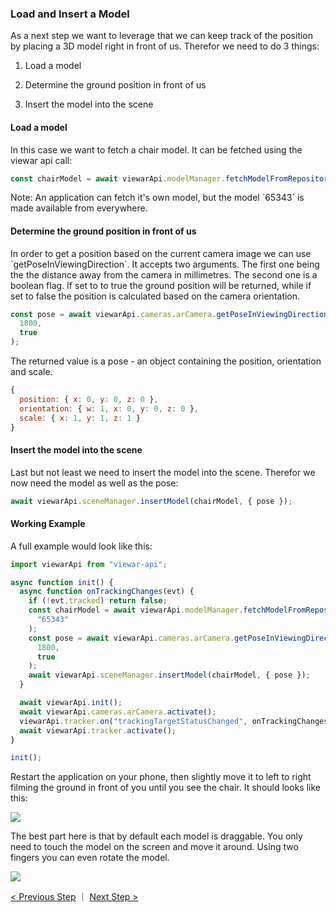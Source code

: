 ### Load and Insert a Model

As a next step we want to leverage that we can keep track of the position by placing a 3D model right in front of us. Therefor we need to do 3 things:

1. Load a model

2. Determine the ground position in front of us

3. Insert the model into the scene

#### Load a model

In this case we want to fetch a chair model. It can be fetched using the viewar api call:

```js
const chairModel = await viewarApi.modelManager.fetchModelFromRepository("65343");
```

Note: An application can fetch it's own model, but the model \`65343\` is made available from everywhere.

#### Determine the ground position in front of us

In order to get a position based on the current camera image we can use \`getPoseInViewingDirection\`. It accepts two arguments. The first one being the the distance away from the camera in millimetres. The second one is a boolean flag. If set to to true the ground position will be returned, while if set to false the position is calculated based on the camera orientation.

```js
const pose = await viewarApi.cameras.arCamera.getPoseInViewingDirection(
  1800,
  true
);
```

The returned value is a pose - an object containing the position, orientation and scale.

```js
{
  position: { x: 0, y: 0, z: 0 },
  orientation: { w: 1, x: 0, y: 0, z: 0 },
  scale: { x: 1, y: 1, z: 1 }
}
```

#### Insert the model into the scene

Last but not least we need to insert the model into the scene. Therefor we now need the model as well as the pose:

```js
await viewarApi.sceneManager.insertModel(chairModel, { pose });
```

#### Working Example

A full example would look like this:

```js
import viewarApi from "viewar-api";

async function init() {
  async function onTrackingChanges(evt) {
    if (!evt.tracked) return false;
    const chairModel = await viewarApi.modelManager.fetchModelFromRepository(
      "65343"
    );
    const pose = await viewarApi.cameras.arCamera.getPoseInViewingDirection(
      1800,
      true
    );
    await viewarApi.sceneManager.insertModel(chairModel, { pose });
  }

  await viewarApi.init();
  await viewarApi.cameras.arCamera.activate();
  viewarApi.tracker.on("trackingTargetStatusChanged", onTrackingChanges);
  await viewarApi.tracker.activate();
}

init();
```

Restart the application on your phone, then slightly move it to left to right filming the ground in front of you until you see the chair. It should looks like this:

![](/assets/ar-tutorial-camera-chair.png)

The best part here is that by default each model is draggable. You only need to touch the model on the screen and move it around. Using two fingers you can even rotate the model.

![](https://user-images.githubusercontent.com/223045/49593584-32497e80-f974-11e8-9df8-4b508b3bc2bf.gif)


[< Previous Step](/tutorials/react/load-and-insert-a-model.md)  ｜  [Next Step >](/tutorials/react/create-a-material-selector.md)
